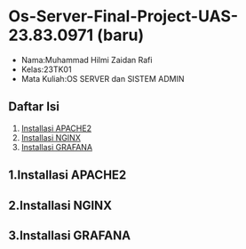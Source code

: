 # Os-Server-Final-Project-UAS-23.83.0971 (baru)

- Nama:Muhammad Hilmi Zaidan Rafi
- Kelas:23TK01
- Mata Kuliah:OS SERVER dan SISTEM ADMIN

## Daftar Isi
1. [Installasi APACHE2](#1-Installasi-apache2)
2. [Installasi NGINX](#2-Installasi-nginx)
3. [Installasi GRAFANA](#3-Installasi-grafana)

## 1.Installasi APACHE2

## 2.Installasi NGINX

## 3.Installasi GRAFANA
